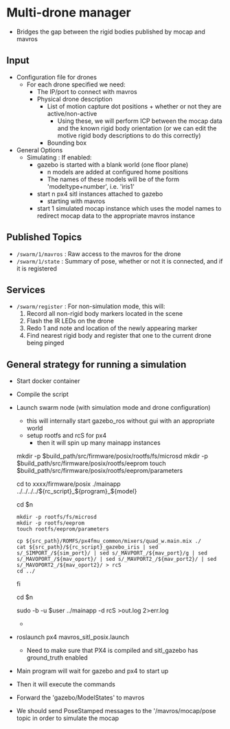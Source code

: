 Multi-drone manager
===================

- Bridges the gap between the rigid bodies published by mocap and mavros


Input
---
- Configuration file for drones
	- For each drone specified we need:
		- The IP/port to connect with mavros
		- Physical drone description
			- List of motion capture dot positions + whether or not they are active/non-active
				- Using these, we will perform ICP between the mocap data and the known rigid body orientation (or we can edit the motive rigid body descriptions to do this correctly)
			- Bounding box
- General Options
	- Simulating : If enabled:
		- gazebo is started with a blank world (one floor plane)
			- n models are added at configured home positions
			- The names of these models will be of the form 'modeltype+number', i.e. 'iris1'
		- start n px4 sitl instances attached to gazebo
			- starting with mavros
		- start 1 simulated mocap instance which uses the model names to redirect mocap data to the appropriate mavros instance


Published Topics
---

- `/swarm/1/mavros` : Raw access to the mavros for the drone
- `/swarm/1/state` : Summary of pose, whether or not it is connected, and if it is registered


Services
---

- `/swarm/register` : For non-simulation mode, this will:
	1. Record all non-rigid body markers located in the scene
	2. Flash the IR LEDs on the drone
	3. Redo 1 and note and location of the newly appearing marker
	4. Find nearest rigid body and register that one to the current drone being pinged







General strategy for running a simulation
---

- Start docker container
- Compile the script
- Launch swarm node (with simulation mode and drone configuration)
	- this will internally start gazebo_ros without gui with an appropriate world
	- setup rootfs and rcS for px4
		- then it will spin up many mainapp instances


	mkdir -p $build_path/src/firmware/posix/rootfs/fs/microsd
	mkdir -p $build_path/src/firmware/posix/rootfs/eeprom
	touch $build_path/src/firmware/posix/rootfs/eeprom/parameters

	cd to xxxx/firmware/posix
	./mainapp ../../../../${rc_script}_${program}_${model}






	cd $n

	  mkdir -p rootfs/fs/microsd
	  mkdir -p rootfs/eeprom
	  touch rootfs/eeprom/parameters

	  cp ${src_path}/ROMFS/px4fmu_common/mixers/quad_w.main.mix ./
	  cat ${src_path}/${rc_script}_gazebo_iris | sed s/_SIMPORT_/${sim_port}/ | sed s/_MAVPORT_/${mav_port}/g | sed s/_MAVOPORT_/${mav_oport}/ | sed s/_MAVPORT2_/${mav_port2}/ | sed s/_MAVOPORT2_/${mav_oport2}/ > rcS
	  cd ../
	 fi

	 cd $n

	 sudo -b -u $user ../mainapp -d rcS >out.log 2>err.log





	-


- roslaunch px4 mavros_sitl_posix.launch
	- Need to make sure that PX4 is compiled and sitl_gazebo has ground_truth enabled
- Main program will wait for gazebo and px4 to start up
- Then it will execute the commands


- Forward the 'gazebo/ModelStates' to mavros
- We should send PoseStamped messages to the '/mavros/mocap/pose topic in order to simulate the mocap

